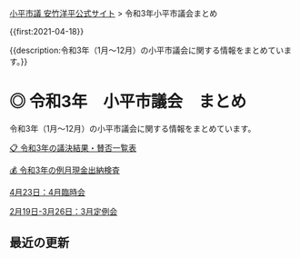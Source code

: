 <p class="breadcrumbs"><a href="https://yasutakeyohei.com/">小平市議 安竹洋平公式サイト</a> > 令和3年小平市議会まとめ</p>

{{first:2021-04-18}}

{{description:令和3年（1月～12月）の小平市議会に関する情報をまとめています。}}

# ◎ 令和3年　小平市議会　まとめ

令和3年（1月～12月）の小平市議会に関する情報をまとめています。

[📋 令和3年の議決結果・賛否一覧表](./kekka-ichiran.md)

[💰 令和3年の例月現金出納検査](./reigetu.md)

[4月23日：4月臨時会](./20210423_rinjikai/index.md)

[2月19日-3月26日：3月定例会](./20210219_teireikai/index.md)

## 最近の更新
<!-- recent updates -->